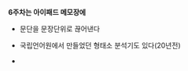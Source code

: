 **6주차는 아이패드 메모장에**

* 문단을 문장단위로 끊어낸다
* 국립언어원에서 만들었던 형태소 분석기도 있다(20년전)

*
<!--stackedit_data:
eyJoaXN0b3J5IjpbLTE0OTQ5MTA1NzcsNTYyNzE3NTE3LDkwOT
IzMjI4M119
-->